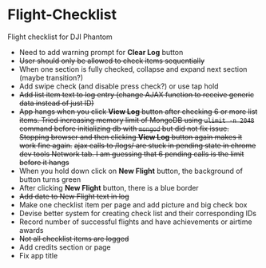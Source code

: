 # Flight-Checklist
Flight checklist for DJI Phantom

* Need to add warning prompt for **Clear Log** button
* ~~User should only be allowed to check items sequentially~~
* When one section is fully checked, collapse and expand next section (maybe transition?)
* Add swipe check (and disable press check?) or use tap hold
* ~~Add list item text to log entry (change AJAX function to receive generic data instead of just ID)~~
* ~~App hangs when you click **View Log** button after checking 6 or more list items. Tried increasing memory limit of MongoDB using `ulimit -n 2048` command before initializing db with `mongod` but did not fix issue. Stopping browser and then clicking **View Log** button again makes it work fine again.~~ ~~ajax calls to /logs/ are stuck in pending state in chrome dev tools Network tab. I am guessing that 6 pending calls is the limit before it hangs~~
* When you hold down click on **New Flight** button, the background of button turns green
* After clicking **New Flight** button, there is a blue border
* ~~Add date to New Flight text in log~~
* Make one checklist item per page and add picture and big check box
* Devise better system for creating check list and their corresponding IDs
* Record number of successful flights and have achievements or airtime awards
* ~~Not all checklist items are logged~~
* Add credits section or page
* Fix app title
